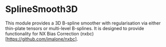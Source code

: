 # SplineSmooth3D

This module provides a 3D B-spline smoother with regularisation via either thin-plate tensors or multi-level B-splines. It is designed to provide functionality for NX Bias Correction (nxbc)[https://github.com/imalone/nxbc].
